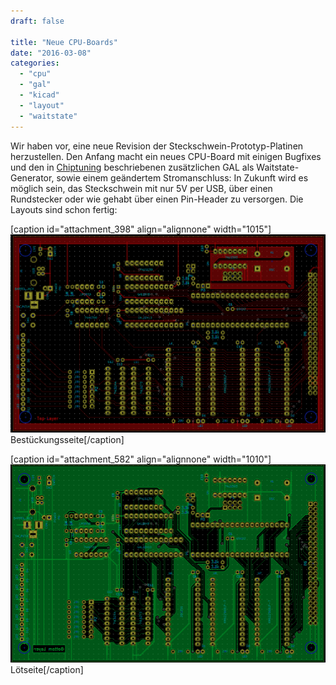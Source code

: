```yaml
---
draft: false

title: "Neue CPU-Boards"
date: "2016-03-08"
categories: 
  - "cpu"
  - "gal"
  - "kicad"
  - "layout"
  - "waitstate"
---
```


Wir haben vor, eine neue Revision der Steckschwein-Prototyp-Platinen herzustellen. Den Anfang macht ein neues CPU-Board mit einigen Bugfixes und den in [Chiptuning](http://www.steckschwein.de/index.php/2016/01/30/chiptuning/) beschriebenen zusätzlichen GAL als Waitstate-Generator, sowie einem geändertem Stromanschluss: In Zukunft wird es möglich sein, das Steckschwein mit nur 5V per USB, über einen Rundstecker oder wie gehabt über einen Pin-Header zu versorgen. Die Layouts sind schon fertig:

\[caption id="attachment\_398" align="alignnone" width="1015"\]![top](images/top.png) Bestückungsseite\[/caption\]

\[caption id="attachment\_582" align="alignnone" width="1010"\]![bottom](images/bottom.png) Lötseite\[/caption\]
